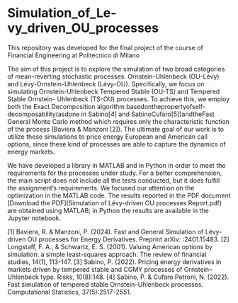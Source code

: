 # Simulation_of_Le-vy_driven_OU_processes

This repository was developed for the final project of the course of Financial Engineering at Politecnico di Milano

The aim of this project is to explore the simulation of two broad categories of mean-reverting stochastic
processes: Ornstein-Uhlenbeck (OU-Lévy) and Lévy-Ornstein-Uhlenbeck (Lévy-OU). Specifically, we
focus on simulating Ornstein-Uhlenbeck Tempered Stable (OU-TS) and Tempered Stable Ornstein-
Uhlenbeck (TS-OU) processes. To achieve this, we employ both the Exact Decomposition algorithm
basedonthepropertyofself-decomposability(asdone in Sabino[4] and SabinoCufaro[5])andtheFast
General Monte Carlo method which requires only the characteristic function of the process (Baviera
& Manzoni [2]). The ultimate goal of our work is to utilize these simulations to price energy European
and American call options, since these kind of processes are able to capture the dynamics of energy
markets.

We have developed a library in MATLAB and in Python in order to meet the requirements for
the processes under study. For a better comprehension, the main script does not include all the
tests conducted, but it does fulfill the assignment’s requirements. We focused
our attention on the optimization in the MATLAB code. The results reported in the PDF document [Download the PDF](Simulation of Lévy-driven OU processes Report.pdf) are
obtained using MATLAB; in Python the results are available in the Jupyter notebook.

[1] Baviera, R. & Manzoni, P. (2024). Fast and General Simulation of Lévy-driven OU processes for Energy
Derivatives. Preprint arXiv: :2401.15483.
[2] Longstaff, F. A., & Schwartz, E. S. (2001). Valuing American options by simulation: a simple least-squares
approach. The review of financial studies, 14(1), 113-147.
[3] Sabino, P. (2022). Pricing energy derivatives in markets driven by tempered stable and CGMY processes of
Ornstein–Uhlenbeck type. Risks, 10(8):148.
[4] Sabino, P. & Cufaro Petroni, N. (2022). Fast simulation of tempered stable Ornstein–Uhlenbeck processes.
Computational Statistics, 37(5):2517–2551.
